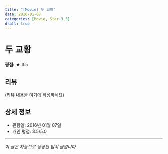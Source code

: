 ```yaml
---
title: "[Movie] 두 교황"
date: 2016-01-07
categories: [Movie, Star-3.5]
draft: true
---
```


# 두 교황

**평점:** ★ 3.5

## 리뷰

(리뷰 내용을 여기에 작성하세요)

## 상세 정보

- 관람일: 2016년 01월 07일
- 개인 평점: 3.5/5.0

---

*이 글은 자동으로 생성된 임시 글입니다.*
